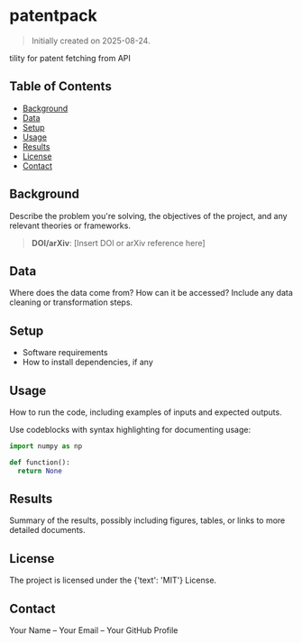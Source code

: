 
# patentpack

> Initially created on 2025-08-24.

tility for patent fetching from API

## Table of Contents

- [Background](#background)
- [Data](#data)
- [Setup](#setup)
- [Usage](#usage)
- [Results](#results)
- [License](#license)
- [Contact](#contact)

## Background

Describe the problem you're solving, the objectives of the project, and any relevant theories or frameworks.
> **DOI/arXiv**: [Insert DOI or arXiv reference here]

## Data

Where does the data come from? How can it be accessed? Include any data cleaning or transformation steps.

## Setup

- Software requirements
- How to install dependencies, if any

## Usage

How to run the code, including examples of inputs and expected outputs.

Use codeblocks with syntax highlighting for documenting usage:

```python
import numpy as np

def function():
  return None
```

## Results

Summary of the results, possibly including figures, tables, or links to more detailed documents.

## License

The project is licensed under the {'text': 'MIT'} License.

## Contact

Your Name – Your Email – Your GitHub Profile

